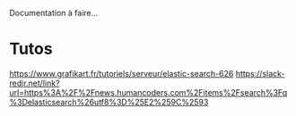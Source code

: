 Documentation à faire...

# Tutos

https://www.grafikart.fr/tutoriels/serveur/elastic-search-626
https://slack-redir.net/link?url=https%3A%2F%2Fnews.humancoders.com%2Fitems%2Fsearch%3Fq%3Delasticsearch%26utf8%3D%25E2%259C%2593